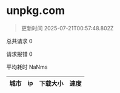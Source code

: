 
  # unpkg.com

  > 更新时间 2025-07-21T00:57:48.802Z
  
  总共请求 0

  请求报错 0

  平均耗时 NaNms

|城市|ip|下载大小|速度|
|-----|----------|---|---|

  